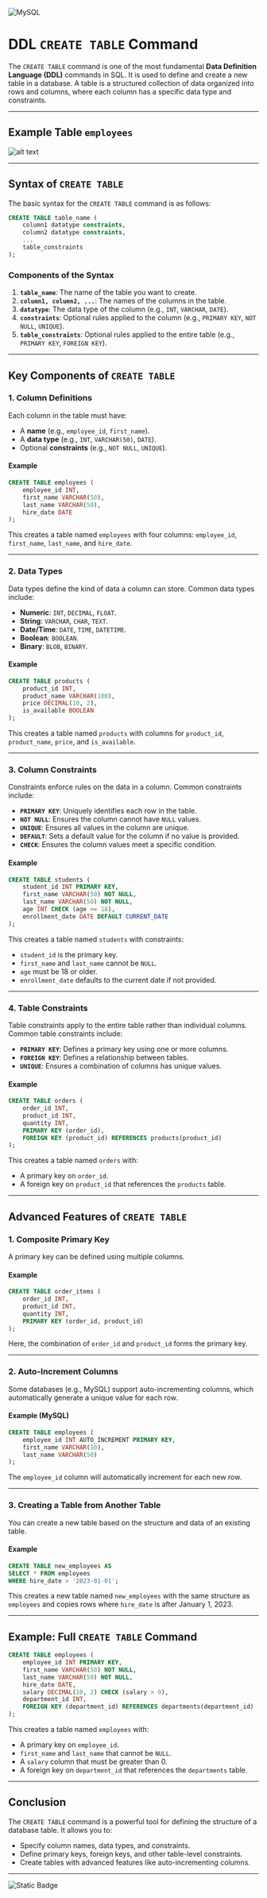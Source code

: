 ![MySQL](https://img.shields.io/badge/mysql-4479A1.svg?style=for-the-badge&logo=mysql&logoColor=white)

# DDL `CREATE TABLE` Command

The `CREATE TABLE` command is one of the most fundamental **Data Definition Language (DDL)** commands in SQL. It is used to define and create a new table in a database. A table is a structured collection of data organized into rows and columns, where each column has a specific data type and constraints.

---

## **Example Table** ```employees```

![alt text](../assets/employees_table.png)

---

## Syntax of `CREATE TABLE`
The basic syntax for the `CREATE TABLE` command is as follows:

```sql
CREATE TABLE table_name (
    column1 datatype constraints,
    column2 datatype constraints,
    ...
    table_constraints
);
```

### Components of the Syntax
1. **`table_name`**: The name of the table you want to create.
2. **`column1, column2, ...`**: The names of the columns in the table.
3. **`datatype`**: The data type of the column (e.g., `INT`, `VARCHAR`, `DATE`).
4. **`constraints`**: Optional rules applied to the column (e.g., `PRIMARY KEY`, `NOT NULL`, `UNIQUE`).
5. **`table_constraints`**: Optional rules applied to the entire table (e.g., `PRIMARY KEY`, `FOREIGN KEY`).

---

## Key Components of `CREATE TABLE`

### 1. **Column Definitions**
Each column in the table must have:
- A **name** (e.g., `employee_id`, `first_name`).
- A **data type** (e.g., `INT`, `VARCHAR(50)`, `DATE`).
- Optional **constraints** (e.g., `NOT NULL`, `UNIQUE`).

#### Example
```sql
CREATE TABLE employees (
    employee_id INT,
    first_name VARCHAR(50),
    last_name VARCHAR(50),
    hire_date DATE
);
```
This creates a table named `employees` with four columns: `employee_id`, `first_name`, `last_name`, and `hire_date`.

---

### 2. **Data Types**
Data types define the kind of data a column can store. Common data types include:
- **Numeric**: `INT`, `DECIMAL`, `FLOAT`.
- **String**: `VARCHAR`, `CHAR`, `TEXT`.
- **Date/Time**: `DATE`, `TIME`, `DATETIME`.
- **Boolean**: `BOOLEAN`.
- **Binary**: `BLOB`, `BINARY`.

#### Example
```sql
CREATE TABLE products (
    product_id INT,
    product_name VARCHAR(100),
    price DECIMAL(10, 2),
    is_available BOOLEAN
);
```
This creates a table named `products` with columns for `product_id`, `product_name`, `price`, and `is_available`.

---

### 3. **Column Constraints**
Constraints enforce rules on the data in a column. Common constraints include:
- **`PRIMARY KEY`**: Uniquely identifies each row in the table.
- **`NOT NULL`**: Ensures the column cannot have `NULL` values.
- **`UNIQUE`**: Ensures all values in the column are unique.
- **`DEFAULT`**: Sets a default value for the column if no value is provided.
- **`CHECK`**: Ensures the column values meet a specific condition.

#### Example
```sql
CREATE TABLE students (
    student_id INT PRIMARY KEY,
    first_name VARCHAR(50) NOT NULL,
    last_name VARCHAR(50) NOT NULL,
    age INT CHECK (age >= 18),
    enrollment_date DATE DEFAULT CURRENT_DATE
);
```
This creates a table named `students` with constraints:
- `student_id` is the primary key.
- `first_name` and `last_name` cannot be `NULL`.
- `age` must be 18 or older.
- `enrollment_date` defaults to the current date if not provided.

---

### 4. **Table Constraints**
Table constraints apply to the entire table rather than individual columns. Common table constraints include:
- **`PRIMARY KEY`**: Defines a primary key using one or more columns.
- **`FOREIGN KEY`**: Defines a relationship between tables.
- **`UNIQUE`**: Ensures a combination of columns has unique values.

#### Example
```sql
CREATE TABLE orders (
    order_id INT,
    product_id INT,
    quantity INT,
    PRIMARY KEY (order_id),
    FOREIGN KEY (product_id) REFERENCES products(product_id)
);
```
This creates a table named `orders` with:
- A primary key on `order_id`.
- A foreign key on `product_id` that references the `products` table.

---

## Advanced Features of `CREATE TABLE`

### 1. **Composite Primary Key**
A primary key can be defined using multiple columns.

#### Example
```sql
CREATE TABLE order_items (
    order_id INT,
    product_id INT,
    quantity INT,
    PRIMARY KEY (order_id, product_id)
);
```
Here, the combination of `order_id` and `product_id` forms the primary key.

---

### 2. **Auto-Increment Columns**
Some databases (e.g., MySQL) support auto-incrementing columns, which automatically generate a unique value for each row.

#### Example (MySQL)
```sql
CREATE TABLE employees (
    employee_id INT AUTO_INCREMENT PRIMARY KEY,
    first_name VARCHAR(50),
    last_name VARCHAR(50)
);
```
The `employee_id` column will automatically increment for each new row.

---

### 3. **Creating a Table from Another Table**
You can create a new table based on the structure and data of an existing table.

#### Example
```sql
CREATE TABLE new_employees AS
SELECT * FROM employees
WHERE hire_date > '2023-01-01';
```
This creates a new table named `new_employees` with the same structure as `employees` and copies rows where `hire_date` is after January 1, 2023.

---

## Example: Full `CREATE TABLE` Command
```sql
CREATE TABLE employees (
    employee_id INT PRIMARY KEY,
    first_name VARCHAR(50) NOT NULL,
    last_name VARCHAR(50) NOT NULL,
    hire_date DATE,
    salary DECIMAL(10, 2) CHECK (salary > 0),
    department_id INT,
    FOREIGN KEY (department_id) REFERENCES departments(department_id)
);
```
This creates a table named `employees` with:
- A primary key on `employee_id`.
- `first_name` and `last_name` that cannot be `NULL`.
- A `salary` column that must be greater than 0.
- A foreign key on `department_id` that references the `departments` table.

---

## Conclusion
The `CREATE TABLE` command is a powerful tool for defining the structure of a database table. It allows you to:
- Specify column names, data types, and constraints.
- Define primary keys, foreign keys, and other table-level constraints.
- Create tables with advanced features like auto-incrementing columns.

---
![Static Badge](https://img.shields.io/badge/Aditya%20Kumar-black?style=for-the-badge&logo=atlasos&logoColor=%23ffffff)